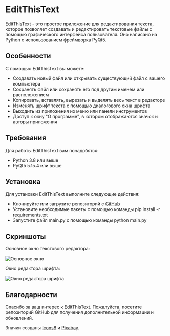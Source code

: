 # EditThisText

EditThisText - это простое приложение для редактирования текста, которое позволяет создавать и редактировать текстовые файлы с помощью графического интерфейса пользователя. Оно написано на Python с использованием фреймворка PyQt5.

## Особенности

С помощью EditThisText вы можете:

- Создавать новый файл или открывать существующий файл с вашего компьютера
- Сохранять файл или сохранять его под другим именем или расположением
- Копировать, вставлять, вырезать и выделять весь текст в редакторе
- Изменять шрифт текста с помощью диалогового окна шрифта
- Выходить из приложения из меню или панели инструментов
- Доступ к окну "О программе", в котором отображаются значок и авторы приложения

## Требования

Для работы EditThisText вам понадобятся:

- Python 3.8 или выше
- PyQt5 5.15.4 или выше

## Установка

Для установки EditThisText выполните следующие действия:

- Клонируйте или загрузите репозиторий с [GitHub](github.com/levs16/ETT)
- Установите необходимые пакеты с помощью команды pip install -r requirements.txt
- Запустите файл main.py с помощью команды python main.py

## Скриншоты

Основное окно текстового редактора:

<img src="EditThisText/pres/mainwin.png" alt="Основное окно">

Окно редактора шрифта:

<img src="EditThisText/pres/fontchangerwin.png" alt="Окно редактора шрифта">

## Благодарности

Спасибо за ваш интерес к EditThisText. Пожалуйста, посетите репозиторий GitHub для получения дополнительной информации и обновлений.

Значки созданы <a href="icons8.com">Icons8</a> и <a href="pixabay.com">Pixabay</a>.
